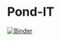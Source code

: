 # Pond-IT
 

[![Binder](https://mybinder.org/badge_logo.svg)](https://mybinder.org/v2/gh/balancehydro/Pond-IT/master?filepath=Pond-IT-historical.1.0.ipynb)
